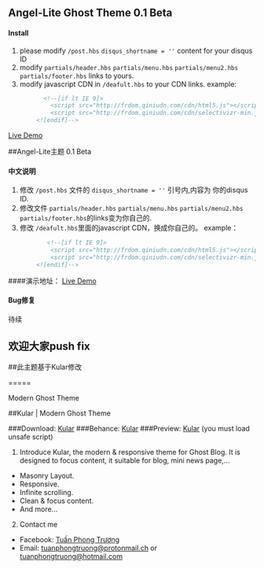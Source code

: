 ## Angel-Lite Ghost Theme 0.1 Beta

#### Install  
1. please modify `/post.hbs`   `disqus_shortname = ''` content for your disqus ID  
2. modify `partials/header.hbs` `partials/menu.hbs` `partials/menu2.hbs` `partials/footer.hbs` links to yours.  
3. modify javascript CDN in `/deafult.hbs` to your CDN links.
example:

```html
          <!--[if lt IE 9]>
            <script src="http://frdom.qiniudn.com/cdn/html5.js"></script>  //这是我的CDN，建议更换，滥用流量的话不然我就删除
            <script src="http://frdom.qiniudn.com/cdn/selectivizr-min.js"></script>
        <![endif]-->
```


[Live Demo](http://www.moecloud.org)

##Angel-Lite主题 0.1 Beta

#### 中文说明
1. 修改  `/post.hbs` 文件的  `disqus_shortname = ''`  引号内,内容为 你的disqus ID.
2. 修改文件 `partials/header.hbs` `partials/menu.hbs` `partials/menu2.hbs` `partials/footer.hbs`的links变为你自己的.
3. 修改 `/deafult.hbs`里面的javascript CDN，换成你自己的。
example：  

```html
           <!--[if lt IE 9]>
            <script src="http://frdom.qiniudn.com/cdn/html5.js"></script>  //这是我的CDN，建议更换，滥用流量的话不然我就删除
            <script src="http://frdom.qiniudn.com/cdn/selectivizr-min.js"></script>
        <![endif]-->
```
####演示地址：
[Live Demo](http://www.moecloud.org)

#### Bug修复
待续

## 欢迎大家push fix

##此主题基于Kular修改

=====

Modern Ghost Theme

##Kular | Modern Ghost Theme

###Download: [Kular](https://github.com/tuanphongtruong/Kular/archive/master.zip)
###Behance: [Kular](https://www.behance.net/tuanphongtruong)
###Preview: [Kular](https://kular-tuanphongtruong-1.c9.io) (you must load unsafe script)

1. Introduce
Kular, the modern & responsive theme for Ghost Blog. It is designed to focus content, it
suitable for blog, mini news page,...
  * Masonry Layout.
  * Responsive.
  * Infinite scrolling.
  * Clean & focus content.
  * And more...
2. Contact me
  * Facebook: [Tuấn Phong Trương](facebook.com/tuanphongtruong98)
  * Email: tuanphongtruong@protonmail.ch or tuanphongtruong@hotmail.com
           

